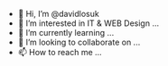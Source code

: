 - 👋 Hi, I’m @davidlosuk
- 👀 I’m interested in IT & WEB Design ...
- 🌱 I’m currently learning ...
- 💞️ I’m looking to collaborate on ...
- 📫 How to reach me ...

<!---
davidlosuk/davidlosuk is a ✨ special ✨ repository because its `README.md` (this file) appears on your GitHub profile.
You can click the Preview link to take a look at your changes.
--->
